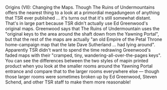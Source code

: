 Origins (VII): Changing the Maps. Though The Ruins of Undermountains offers the nearest thing to a look at a primordial megadungeon of anything that TSR ever published … it's turns out that it's still somewhat distant. That's in large part because TSR didn't actually use Ed Greenwood's original maps. Greenwood says that The Ruins of Undermountain uses the "original keys to the area around the shaft down from the Yawning Portal", but that the rest of the maps are actually "an old Empire of the Petal Throne home-campaign map that the late Dave Sutherland … had lying around". Apparently TSR didn't want to spend the time redrawing Greenwood's faded maps with their "cramped, tiny, wandering-all-over-the-pages keys". You can see the differences between the two styles of mapin printed product when you look at the smaller rooms around the Yawning Portal entrance and compare that to the larger rooms everywhere else — though those larger rooms were sometimes broken up by Ed Greenwood, Steven Schend, and other TSR staff to make them more reasonable!